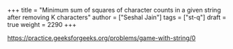 +++
title = "Minimum sum of squares of character counts in a given string after removing K characters"
author = ["Seshal Jain"]
tags = ["st-q"]
draft = true
weight = 2290
+++

<https://practice.geeksforgeeks.org/problems/game-with-string/0>
